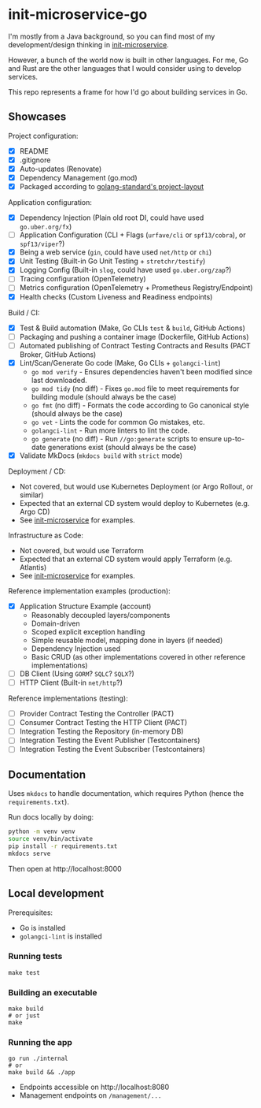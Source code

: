 # init-microservice-go

I'm mostly from a Java background, so you can find most of my development/design thinking
in [init-microservice](https://github.com/harmelodic/init-microservice).

However, a bunch of the world now is built in other languages. For me, Go and Rust are the other languages that I would
consider using to develop services.

This repo represents a frame for how I'd go about building services in Go.

## Showcases

Project configuration:

- [x] README
- [x] .gitignore
- [x] Auto-updates (Renovate)
- [x] Dependency Management (go.mod)
- [x] Packaged according to [golang-standard's project-layout](https://github.com/golang-standards/project-layout)

Application configuration:

- [x] Dependency Injection (Plain old root DI, could have used `go.uber.org/fx`)
- [ ] Application Configuration (CLI + Flags (`urfave/cli` or `spf13/cobra`), or `spf13/viper`?)
- [x] Being a web service (`gin`, could have used `net/http` or `chi`)
- [x] Unit Testing (Built-in Go Unit Testing + `stretchr/testify`)
- [x] Logging Config (Built-in `slog`, could have used `go.uber.org/zap`?)
- [ ] Tracing configuration (OpenTelemetry)
- [ ] Metrics configuration (OpenTelemetry + Prometheus Registry/Endpoint)
- [x] Health checks (Custom Liveness and Readiness endpoints)

Build / CI:

- [x] Test & Build automation (Make, Go CLIs `test` & `build`, GitHub Actions)
- [ ] Packaging and pushing a container image (Dockerfile, GitHub Actions)
- [ ] Automated publishing of Contract Testing Contracts and Results (PACT Broker, GitHub Actions)
- [x] Lint/Scan/Generate Go code (Make, Go CLIs + `golangci-lint`)
  - `go mod verify` - Ensures dependencies haven't been modified since last downloaded.
  - `go mod tidy` (no diff) - Fixes `go.mod` file to meet requirements for building module (should always be the case)
  - `go fmt` (no diff) - Formats the code according to Go canonical style (should always be the case)
  - `go vet` - Lints the code for common Go mistakes, etc.
  - `golangci-lint` - Run more linters to lint the code.
  - `go generate` (no diff) - Run `//go:generate` scripts to ensure up-to-date generations exist (should always be the
    case)
- [x] Validate MkDocs (`mkdocs build` with `strict` mode)

Deployment / CD:

- Not covered, but would use Kubernetes Deployment (or Argo Rollout, or similar)
- Expected that an external CD system would deploy to Kubernetes (e.g. Argo CD)
- See [init-microservice](https://github.com/harmelodic/init-microservice) for examples.

Infrastructure as Code:

- Not covered, but would use Terraform
- Expected that an external CD system would apply Terraform (e.g. Atlantis)
- See [init-microservice](https://github.com/harmelodic/init-microservice) for examples.

Reference implementation examples (production):

- [x] Application Structure Example (account)
  - Reasonably decoupled layers/components
  - Domain-driven
  - Scoped explicit exception handling
  - Simple reusable model, mapping done in layers (if needed)
  - Dependency Injection used
  - Basic CRUD (as other implementations covered in other reference implementations)
- [ ] DB Client (Using `GORM`? `SQLC`? `SQLX`?)
- [ ] HTTP Client (Built-in `net/http`?)

Reference implementations (testing):

- [ ] Provider Contract Testing the Controller (PACT)
- [ ] Consumer Contract Testing the HTTP Client (PACT)
- [ ] Integration Testing the Repository (in-memory DB)
- [ ] Integration Testing the Event Publisher (Testcontainers)
- [ ] Integration Testing the Event Subscriber (Testcontainers)

## Documentation

Uses `mkdocs` to handle documentation, which requires Python (hence the `requirements.txt`).

Run docs locally by doing:

```bash
python -m venv venv
source venv/bin/activate
pip install -r requirements.txt
mkdocs serve
```

Then open at http://localhost:8000

## Local development

Prerequisites:

- Go is installed
- `golangci-lint` is installed

### Running tests

```shell
make test
```

### Building an executable

```shell
make build
# or just
make
```

### Running the app

```shell
go run ./internal
# or
make build && ./app
```

- Endpoints accessible on http://localhost:8080
- Management endpoints on `/management/...`
